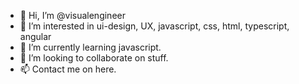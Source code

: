 - 👋 Hi, I’m @visualengineer
- 👀 I’m interested in ui-design, UX, javascript, css, html, typescript, angular
- 🌱 I’m currently learning javascript.
- 💞️ I’m looking to collaborate on stuff.
- 📫 Contact me on here.

<!---
visualengineer/visualengineer is a ✨ special ✨ repository because its `README.md` (this file) appears on your GitHub profile.
You can click the Preview link to take a look at your changes.
--->
